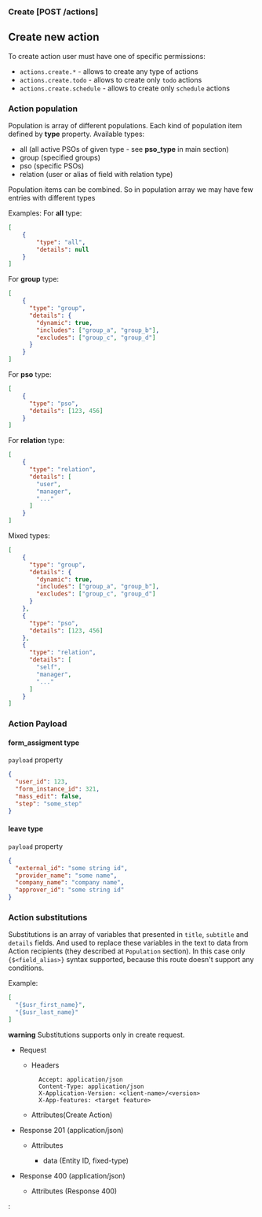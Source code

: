 ### Create [POST /actions]

## Create new action
To create action user must have one of specific permissions:
 - `actions.create.*` - allows to create any type of actions
 - `actions.create.todo` - allows to create only `todo` actions
 - `actions.create.schedule` - allows to create only `schedule` actions

### Action population
Population is array of different populations. Each kind of population item defined by **type** property.
Available types:
 - all (all active PSOs of given type - see **pso_type** in main section)
 - group (specified groups)
 - pso (specific PSOs)
 - relation (user or alias of field with relation type)
 
Population items can be combined. So in population array we may have few entries with different types

Examples:
For **all** type:
```json
[
    {
        "type": "all",
        "details": null
    }
]
```

For **group** type:
```json
[
    {
      "type": "group",
      "details": {
        "dynamic": true,
        "includes": ["group_a", "group_b"],
        "excludes": ["group_c", "group_d"]
      }
    }
]
```

For **pso** type:
```json
[
    {
      "type": "pso",
      "details": [123, 456]
    }
]
```

For **relation** type:
```json
[
    {
      "type": "relation",
      "details": [
        "user",
        "manager",
        "..."
      ]
    }
]
```

Mixed types:
```json
[
    {
      "type": "group",
      "details": {
        "dynamic": true,
        "includes": ["group_a", "group_b"],
        "excludes": ["group_c", "group_d"]
      }
    },
    {
      "type": "pso",
      "details": [123, 456]
    },
    {
      "type": "relation",
      "details": [
        "self",
        "manager",
        "..."
      ]
    }
]
```

### Action Payload
#### form_assigment type
`payload` property
```json
{
  "user_id": 123,
  "form_instance_id": 321,
  "mass_edit": false,
  "step": "some_step"
}
```
#### leave type
`payload` property
```json
{
  "external_id": "some string id",
  "provider_name": "some name",
  "company_name": "company name",
  "approver_id": "some string id"
}
```
### Action substitutions

Substitutions is an array of variables that presented in `title`, `subtitle` and `details` fields. And used to replace these variables in the text to data from Action recipients (they described at `Population` section).
In this case only `{$<field_alias>}` syntax supported, because this route doesn't support any conditions.
   
Example: 
```json
[
  "{$usr_first_name}",
  "{$usr_last_name}" 
]
``` 
**warning** Substitutions supports only in create request.

+ Request
    + Headers

            Accept: application/json
            Content-Type: application/json
            X-Application-Version: <client-name>/<version>
            X-App-features: <target feature>
          
    + Attributes(Create Action)

+ Response 201 (application/json)

    + Attributes
        
        + data (Entity ID, fixed-type)
    
+ Response 400 (application/json)
              
    + Attributes (Response 400)

:[](../error_responses.md)
